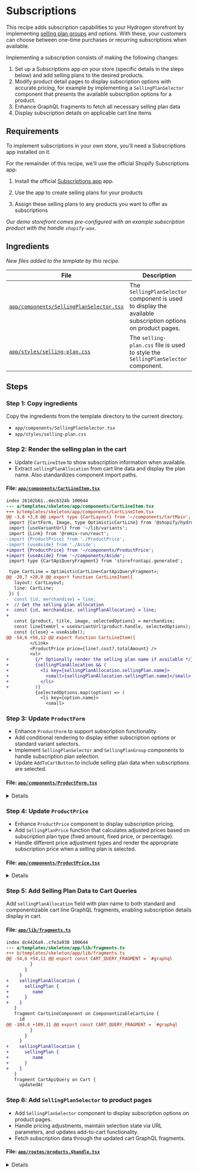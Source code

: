 # Subscriptions

This recipe adds subscription capabilities to your Hydrogen storefront by implementing [selling plan groups](https://shopify.dev/docs/api/storefront/latest/objects/SellingPlanGroup) and options.
With these, your customers can choose between one-time purchases or recurring subscriptions when available.


Implementing a subscription consists of making the following changes:


1. Set up a Subscriptions app on your store (specific details in the steps below) and add selling plans to the desired products.
2. Modify product detail pages to display subscription options with accurate pricing, for example by implementing a `SellingPlanSelector` component that presents the available subscription options for a product.
3. Enhance GraphQL fragments to fetch all necessary selling plan data
4. Display subscription details on applicable cart line items


## Requirements

To implement subscriptions in your own store, you'll need a Subscriptions
app installed on it.


For the remainder of this recipe, we'll use the official Shopify
Subscriptions app:

1. Install the official [Subscriptions app](https://apps.shopify.com/shopify-subscriptions) app.

2. Use the app to create selling plans for your products

3. Assign these selling plans to any products you want to offer as
subscriptions

_Our demo storefront comes pre-configured with an example subscription
product with the handle `shopify-wax`._


## Ingredients

_New files added to the template by this recipe._

| File                                                                                                              | Description                                                                                                 |
| ----------------------------------------------------------------------------------------------------------------- | ----------------------------------------------------------------------------------------------------------- |
| [`app/components/SellingPlanSelector.tsx`](ingredients/templates/skeleton/app/components/SellingPlanSelector.tsx) | The `SellingPlanSelector` component is used to display the available subscription options on product pages. |
| [`app/styles/selling-plan.css`](ingredients/templates/skeleton/app/styles/selling-plan.css)                       | The `selling-plan.css` file is used to style the `SellingPlanSelector` component.                           |

## Steps

### Step 1: Copy ingredients

Copy the ingredients from the template directory to the current directory.

- `app/components/SellingPlanSelector.tsx`
- `app/styles/selling-plan.css`

### Step 2: Render the selling plan in the cart

- Update `CartLineItem` to show subscription information when available.
- Extract `sellingPlanAllocation` from cart line data and display the plan name. Also standardizes component import paths.


#### File: [`app/components/CartLineItem.tsx`](/templates/skeleton/app/components/CartLineItem.tsx)

```diff
index 26102b61..4ec8324b 100644
--- a/templates/skeleton/app/components/CartLineItem.tsx
+++ b/templates/skeleton/app/components/CartLineItem.tsx
@@ -3,8 +3,8 @@ import type {CartLayout} from '~/components/CartMain';
 import {CartForm, Image, type OptimisticCartLine} from '@shopify/hydrogen';
 import {useVariantUrl} from '~/lib/variants';
 import {Link} from '@remix-run/react';
-import {ProductPrice} from './ProductPrice';
-import {useAside} from './Aside';
+import {ProductPrice} from '~/components/ProductPrice';
+import {useAside} from '~/components/Aside';
 import type {CartApiQueryFragment} from 'storefrontapi.generated';

 type CartLine = OptimisticCartLine<CartApiQueryFragment>;
@@ -20,7 +20,9 @@ export function CartLineItem({
   layout: CartLayout;
   line: CartLine;
 }) {
-  const {id, merchandise} = line;
+  // Get the selling plan allocation
+  const {id, merchandise, sellingPlanAllocation} = line;
+
   const {product, title, image, selectedOptions} = merchandise;
   const lineItemUrl = useVariantUrl(product.handle, selectedOptions);
   const {close} = useAside();
@@ -54,6 +56,12 @@ export function CartLineItem({
         </Link>
         <ProductPrice price={line?.cost?.totalAmount} />
         <ul>
+          {/* Optionally render the selling plan name if available */}
+          {sellingPlanAllocation && (
+            <li key={sellingPlanAllocation.sellingPlan.name}>
+              <small>{sellingPlanAllocation.sellingPlan.name}</small>
+            </li>
+          )}
           {selectedOptions.map((option) => (
             <li key={option.name}>
               <small>

```

### Step 3: Update `ProductForm`

- Enhance `ProductForm` to support subscription functionality.
- Add conditional rendering to display either subscription options or standard variant selectors.
- Implement `SellingPlanSelector` and `SellingPlanGroup` components to handle subscription plan selection.
- Update `AddToCartButton` to include selling plan data when subscriptions are selected.


#### File: [`app/components/ProductForm.tsx`](/templates/skeleton/app/components/ProductForm.tsx)

<details>

```diff
index e8616a61..e41b91ad 100644
--- a/templates/skeleton/app/components/ProductForm.tsx
+++ b/templates/skeleton/app/components/ProductForm.tsx
@@ -6,120 +6,169 @@ import type {
 } from '@shopify/hydrogen/storefront-api-types';
 import {AddToCartButton} from './AddToCartButton';
 import {useAside} from './Aside';
-import type {ProductFragment} from 'storefrontapi.generated';
+import type {
+  ProductFragment,
+  SellingPlanFragment,
+} from 'storefrontapi.generated';
+import {
+  SellingPlanSelector,
+  type SellingPlanGroup,
+} from '~/components/SellingPlanSelector';

 export function ProductForm({
   productOptions,
   selectedVariant,
+  sellingPlanGroups,
+  selectedSellingPlan,
 }: {
   productOptions: MappedProductOptions[];
   selectedVariant: ProductFragment['selectedOrFirstAvailableVariant'];
+  selectedSellingPlan: SellingPlanFragment | null;
+  sellingPlanGroups: ProductFragment['sellingPlanGroups'];
 }) {
   const navigate = useNavigate();
   const {open} = useAside();
   return (
     <div className="product-form">
-      {productOptions.map((option) => {
-        // If there is only a single value in the option values, don't display the option
-        if (option.optionValues.length === 1) return null;
+      {sellingPlanGroups.nodes.length > 0 ? (
+        <>
+          <SellingPlanSelector
+            sellingPlanGroups={sellingPlanGroups}
+            selectedSellingPlan={selectedSellingPlan}
+          >
+            {({sellingPlanGroup}) => (
+              <SellingPlanGroup
+                key={sellingPlanGroup.name}
+                sellingPlanGroup={sellingPlanGroup}
+              />
+            )}
+          </SellingPlanSelector>
+          <br />
+          <AddToCartButton
+            disabled={!selectedSellingPlan}
+            onClick={() => {
+              open('cart');
+            }}
+            lines={
+              selectedSellingPlan && selectedVariant
+                ? [
+                    {
+                      quantity: 1,
+                      selectedVariant,
+                      sellingPlanId: selectedSellingPlan.id,
+                      merchandiseId: selectedVariant.id,
+                    },
+                  ]
+                : []
+            }
+          >
+            {selectedSellingPlan ? 'Subscribe' : 'Select Subscription'}
+          </AddToCartButton>
+        </>
+      ) : (
+        productOptions.map((option) => {
+          // If there is only a single value in the option values, don't display the option
+          if (option.optionValues.length === 1) return null;

-        return (
-          <div className="product-options" key={option.name}>
-            <h5>{option.name}</h5>
-            <div className="product-options-grid">
-              {option.optionValues.map((value) => {
-                const {
-                  name,
-                  handle,
-                  variantUriQuery,
-                  selected,
-                  available,
-                  exists,
-                  isDifferentProduct,
-                  swatch,
-                } = value;
+          return (
+            <div className="product-options" key={option.name}>
+              <h5>{option.name}</h5>
+              <div className="product-options-grid">
+                {option.optionValues.map((value) => {
+                  const {
+                    name,
+                    handle,
+                    variantUriQuery,
+                    selected,
+                    available,
+                    exists,
+                    isDifferentProduct,
+                    swatch,
+                  } = value;

-                if (isDifferentProduct) {
-                  // SEO
-                  // When the variant is a combined listing child product
-                  // that leads to a different url, we need to render it
-                  // as an anchor tag
-                  return (
-                    <Link
-                      className="product-options-item"
-                      key={option.name + name}
-                      prefetch="intent"
-                      preventScrollReset
-                      replace
-                      to={`/products/${handle}?${variantUriQuery}`}
-                      style={{
-                        border: selected
-                          ? '1px solid black'
-                          : '1px solid transparent',
-                        opacity: available ? 1 : 0.3,
-                      }}
-                    >
-                      <ProductOptionSwatch swatch={swatch} name={name} />
-                    </Link>
-                  );
-                } else {
-                  // SEO
-                  // When the variant is an update to the search param,
-                  // render it as a button with javascript navigating to
-                  // the variant so that SEO bots do not index these as
-                  // duplicated links
-                  return (
-                    <button
-                      type="button"
-                      className={`product-options-item${
-                        exists && !selected ? ' link' : ''
-                      }`}
-                      key={option.name + name}
-                      style={{
-                        border: selected
-                          ? '1px solid black'
-                          : '1px solid transparent',
-                        opacity: available ? 1 : 0.3,
-                      }}
-                      disabled={!exists}
-                      onClick={() => {
-                        if (!selected) {
-                          navigate(`?${variantUriQuery}`, {
-                            replace: true,
-                            preventScrollReset: true,
-                          });
-                        }
-                      }}
-                    >
-                      <ProductOptionSwatch swatch={swatch} name={name} />
-                    </button>
-                  );
+                  if (isDifferentProduct) {
+                    // SEO
+                    // When the variant is a combined listing child product
+                    // that leads to a different url, we need to render it
+                    // as an anchor tag
+                    return (
+                      <Link
+                        className="product-options-item"
+                        key={option.name + name}
+                        prefetch="intent"
+                        preventScrollReset
+                        replace
+                        to={`/products/${handle}?${variantUriQuery}`}
+                        style={{
+                          border: selected
+                            ? '1px solid black'
+                            : '1px solid transparent',
+                          opacity: available ? 1 : 0.3,
+                        }}
+                      >
+                        <ProductOptionSwatch swatch={swatch} name={name} />
+                      </Link>
+                    );
+                  } else {
+                    // SEO
+                    // When the variant is an update to the search param,
+                    // render it as a button with javascript navigating to
+                    // the variant so that SEO bots do not index these as
+                    // duplicated links
+                    return (
+                      <button
+                        type="button"
+                        className={`product-options-item${
+                          exists && !selected ? ' link' : ''
+                        }`}
+                        key={option.name + name}
+                        style={{
+                          border: selected
+                            ? '1px solid black'
+                            : '1px solid transparent',
+                          opacity: available ? 1 : 0.3,
+                        }}
+                        disabled={!exists}
+                        onClick={() => {
+                          if (!selected) {
+                            navigate(`?${variantUriQuery}`, {
+                              replace: true,
+                              preventScrollReset: true,
+                            });
+                          }
+                        }}
+                      >
+                        <ProductOptionSwatch swatch={swatch} name={name} />
+                      </button>
+                    );
+                  }
+                })}
+              </div>
+              <AddToCartButton
+                disabled={!selectedVariant || !selectedVariant.availableForSale}
+                onClick={() => {
+                  open('cart');
+                }}
+                lines={
+                  selectedVariant
+                    ? [
+                        {
+                          merchandiseId: selectedVariant.id,
+                          quantity: 1,
+                          selectedVariant,
+                        },
+                      ]
+                    : []
                 }
-              })}
+              >
+                {selectedVariant?.availableForSale ? 'Add to cart' : 'Sold out'}
+              </AddToCartButton>
+
+              <br />
             </div>
-            <br />
-          </div>
-        );
-      })}
-      <AddToCartButton
-        disabled={!selectedVariant || !selectedVariant.availableForSale}
-        onClick={() => {
-          open('cart');
-        }}
-        lines={
-          selectedVariant
-            ? [
-                {
-                  merchandiseId: selectedVariant.id,
-                  quantity: 1,
-                  selectedVariant,
-                },
-              ]
-            : []
-        }
-      >
-        {selectedVariant?.availableForSale ? 'Add to cart' : 'Sold out'}
-      </AddToCartButton>
+          );
+        })
+      )}
     </div>
   );
 }
@@ -148,3 +197,38 @@ function ProductOptionSwatch({
     </div>
   );
 }
+
+// Update as you see fit to match your design and requirements
+function SellingPlanGroup({
+  sellingPlanGroup,
+}: {
+  sellingPlanGroup: SellingPlanGroup;
+}) {
+  return (
+    <div className="selling-plan-group" key={sellingPlanGroup.name}>
+      <p className="selling-plan-group-title">
+        <strong>{sellingPlanGroup.name}:</strong>
+      </p>
+      {sellingPlanGroup.sellingPlans.nodes.map((sellingPlan) => {
+        return (
+          <Link
+            key={sellingPlan.id}
+            prefetch="intent"
+            to={sellingPlan.url}
+            className={`selling-plan ${
+              sellingPlan.isSelected ? 'selected' : 'unselected'
+            }`}
+            preventScrollReset
+            replace
+          >
+            <p>
+              {sellingPlan.options.map(
+                (option) => `${option.name} ${option.value}`,
+              )}
+            </p>
+          </Link>
+        );
+      })}
+    </div>
+  );
+}

```

</details>

### Step 4: Update `ProductPrice`

- Enhance `ProductPrice` component to display subscription pricing.
- Add `SellingPlanPrice` function that calculates adjusted prices based on subscription plan type (fixed amount, fixed price, or percentage).
- Handle different price adjustment types and render the appropriate subscription price when a selling plan is selected.


#### File: [`app/components/ProductPrice.tsx`](/templates/skeleton/app/components/ProductPrice.tsx)

<details>

```diff
index 32460ae2..59eed1d8 100644
--- a/templates/skeleton/app/components/ProductPrice.tsx
+++ b/templates/skeleton/app/components/ProductPrice.tsx
@@ -1,13 +1,31 @@
+import type {CurrencyCode} from '@shopify/hydrogen/customer-account-api-types';
+import type {
+  ProductFragment,
+  SellingPlanFragment,
+} from 'storefrontapi.generated';
 import {Money} from '@shopify/hydrogen';
 import type {MoneyV2} from '@shopify/hydrogen/storefront-api-types';

 export function ProductPrice({
   price,
   compareAtPrice,
+  selectedSellingPlan,
+  selectedVariant,
 }: {
   price?: MoneyV2;
   compareAtPrice?: MoneyV2 | null;
+  selectedVariant?: ProductFragment['selectedOrFirstAvailableVariant'];
+  selectedSellingPlan?: SellingPlanFragment | null;
 }) {
+  if (selectedSellingPlan) {
+    return (
+      <SellingPlanPrice
+        selectedSellingPlan={selectedSellingPlan}
+        selectedVariant={selectedVariant}
+      />
+    );
+  }
+
   return (
     <div className="product-price">
       {compareAtPrice ? (
@@ -25,3 +43,74 @@ export function ProductPrice({
     </div>
   );
 }
+
+type SellingPlanPrice = {
+  amount: number;
+  currencyCode: CurrencyCode;
+};
+
+/*
+  Render the selected selling plan price is available
+*/
+function SellingPlanPrice({
+  selectedSellingPlan,
+  selectedVariant,
+}: {
+  selectedSellingPlan: SellingPlanFragment;
+  selectedVariant: ProductFragment['selectedOrFirstAvailableVariant'];
+}) {
+  if (!selectedVariant) {
+    return null;
+  }
+
+  const sellingPlanPriceAdjustments = selectedSellingPlan?.priceAdjustments;
+
+  if (!sellingPlanPriceAdjustments?.length) {
+    return selectedVariant ? <Money data={selectedVariant.price} /> : null;
+  }
+
+  const selectedVariantPrice: SellingPlanPrice = {
+    amount: parseFloat(selectedVariant.price.amount),
+    currencyCode: selectedVariant.price.currencyCode,
+  };
+
+  const sellingPlanPrice: SellingPlanPrice = sellingPlanPriceAdjustments.reduce(
+    (acc, adjustment) => {
+      switch (adjustment.adjustmentValue.__typename) {
+        case 'SellingPlanFixedAmountPriceAdjustment':
+          return {
+            amount:
+              acc.amount +
+              parseFloat(adjustment.adjustmentValue.adjustmentAmount.amount),
+            currencyCode: acc.currencyCode,
+          };
+        case 'SellingPlanFixedPriceAdjustment':
+          return {
+            amount: parseFloat(adjustment.adjustmentValue.price.amount),
+            currencyCode: acc.currencyCode,
+          };
+        case 'SellingPlanPercentagePriceAdjustment':
+          return {
+            amount:
+              acc.amount *
+              (1 - adjustment.adjustmentValue.adjustmentPercentage / 100),
+            currencyCode: acc.currencyCode,
+          };
+        default:
+          return acc;
+      }
+    },
+    selectedVariantPrice,
+  );
+
+  return (
+    <div className="selling-plan-price">
+      <Money
+        data={{
+          amount: `${sellingPlanPrice.amount}`,
+          currencyCode: sellingPlanPrice.currencyCode,
+        }}
+      />
+    </div>
+  );
+}

```

</details>

### Step 5: Add Selling Plan Data to Cart Queries

Add `sellingPlanAllocation` field with plan name to both standard and componentizable cart line GraphQL fragments, enabling subscription details display in cart.


#### File: [`app/lib/fragments.ts`](/templates/skeleton/app/lib/fragments.ts)

```diff
index dc4426a9..cfe3a938 100644
--- a/templates/skeleton/app/lib/fragments.ts
+++ b/templates/skeleton/app/lib/fragments.ts
@@ -54,6 +54,11 @@ export const CART_QUERY_FRAGMENT = `#graphql
         }
       }
     }
+    sellingPlanAllocation {
+      sellingPlan {
+         name
+      }
+    }
   }
   fragment CartLineComponent on ComponentizableCartLine {
     id
@@ -104,6 +109,11 @@ export const CART_QUERY_FRAGMENT = `#graphql
         }
       }
     }
+    sellingPlanAllocation {
+      sellingPlan {
+         name
+      }
+    }
   }
   fragment CartApiQuery on Cart {
     updatedAt

```

### Step 6: Add `SellingPlanSelector` to product pages

- Add `SellingPlanSelector` component to display subscription options on product pages.
- Handle pricing adjustments, maintain selection state via URL parameters, and updates add-to-cart functionality.
- Fetch subscription data through the updated cart GraphQL fragments.


#### File: [`app/routes/products.$handle.tsx`](/templates/skeleton/app/routes/products.$handle.tsx)

<details>

```diff
index 0028b423..9f634090 100644
--- a/templates/skeleton/app/routes/products.$handle.tsx
+++ b/templates/skeleton/app/routes/products.$handle.tsx
@@ -1,3 +1,5 @@
+import type {SellingPlanFragment} from 'storefrontapi.generated';
+import type {LinksFunction} from '@remix-run/node';
 import {type LoaderFunctionArgs} from '@shopify/remix-oxygen';
 import {useLoaderData, type MetaFunction} from '@remix-run/react';
 import {
@@ -12,6 +14,12 @@ import {ProductPrice} from '~/components/ProductPrice';
 import {ProductImage} from '~/components/ProductImage';
 import {ProductForm} from '~/components/ProductForm';

+import sellingPanStyle from '~/styles/selling-plan.css?url';
+
+export const links: LinksFunction = () => [
+  {rel: 'stylesheet', href: sellingPanStyle},
+];
+
 export const meta: MetaFunction<typeof loader> = ({data}) => {
   return [
     {title: `Hydrogen | ${data?.product.title ?? ''}`},
@@ -59,8 +67,34 @@ async function loadCriticalData({
     throw new Response(null, {status: 404});
   }

+  // Initialize the selectedSellingPlan to null
+  let selectedSellingPlan = null;
+
+  // Get the selected selling plan id from the request url
+  const selectedSellingPlanId =
+    new URL(request.url).searchParams.get('selling_plan') ?? null;
+
+  // Get the selected selling plan bsed on the selectedSellingPlanId
+  if (selectedSellingPlanId) {
+    const selectedSellingPlanGroup =
+      product.sellingPlanGroups.nodes?.find((sellingPlanGroup) => {
+        return sellingPlanGroup.sellingPlans.nodes?.find(
+          (sellingPlan: SellingPlanFragment) =>
+            sellingPlan.id === selectedSellingPlanId,
+        );
+      }) ?? null;
+
+    if (selectedSellingPlanGroup) {
+      selectedSellingPlan =
+        selectedSellingPlanGroup.sellingPlans.nodes.find((sellingPlan) => {
+          return sellingPlan.id === selectedSellingPlanId;
+        }) ?? null;
+    }
+  }
+
   return {
     product,
+    selectedSellingPlan,
   };
 }

@@ -77,7 +111,7 @@ function loadDeferredData({context, params}: LoaderFunctionArgs) {
 }

 export default function Product() {
-  const {product} = useLoaderData<typeof loader>();
+  const {product, selectedSellingPlan} = useLoaderData<typeof loader>();

   // Optimistically selects a variant with given available variant information
   const selectedVariant = useOptimisticVariant(
@@ -95,7 +129,7 @@ export default function Product() {
     selectedOrFirstAvailableVariant: selectedVariant,
   });

-  const {title, descriptionHtml} = product;
+  const {title, descriptionHtml, sellingPlanGroups} = product;

   return (
     <div className="product">
@@ -105,11 +139,15 @@ export default function Product() {
         <ProductPrice
           price={selectedVariant?.price}
           compareAtPrice={selectedVariant?.compareAtPrice}
+          selectedSellingPlan={selectedSellingPlan}
+          selectedVariant={selectedVariant}
         />
         <br />
         <ProductForm
           productOptions={productOptions}
           selectedVariant={selectedVariant}
+          selectedSellingPlan={selectedSellingPlan}
+          sellingPlanGroups={sellingPlanGroups}
         />
         <br />
         <br />
@@ -176,6 +214,73 @@ const PRODUCT_VARIANT_FRAGMENT = `#graphql
   }
 ` as const;

+const SELLING_PLAN_FRAGMENT = `#graphql
+  fragment SellingPlanMoney on MoneyV2 {
+    amount
+    currencyCode
+  }
+  fragment SellingPlan on SellingPlan {
+    id
+    options {
+      name
+      value
+    }
+    priceAdjustments {
+      adjustmentValue {
+        ... on SellingPlanFixedAmountPriceAdjustment {
+          __typename
+          adjustmentAmount {
+            ... on MoneyV2 {
+               ...SellingPlanMoney
+            }
+          }
+        }
+        ... on SellingPlanFixedPriceAdjustment {
+          __typename
+          price {
+            ... on MoneyV2 {
+              ...SellingPlanMoney
+            }
+          }
+        }
+        ... on SellingPlanPercentagePriceAdjustment {
+          __typename
+          adjustmentPercentage
+        }
+      }
+      orderCount
+    }
+    recurringDeliveries
+    checkoutCharge {
+      type
+      value {
+        ... on MoneyV2 {
+          ...SellingPlanMoney
+        }
+        ... on SellingPlanCheckoutChargePercentageValue {
+          percentage
+        }
+      }
+    }
+ }
+` as const;
+
+const SELLING_PLAN_GROUP_FRAGMENT = `#graphql
+  fragment SellingPlanGroup on SellingPlanGroup {
+    name
+    options {
+      name
+      values
+    }
+    sellingPlans(first:10) {
+      nodes {
+        ...SellingPlan
+      }
+    }
+  }
+  ${SELLING_PLAN_FRAGMENT}
+` as const;
+
 const PRODUCT_FRAGMENT = `#graphql
   fragment Product on Product {
     id
@@ -203,6 +308,11 @@ const PRODUCT_FRAGMENT = `#graphql
         }
       }
     }
+    sellingPlanGroups(first:10) {
+      nodes {
+        ...SellingPlanGroup
+      }
+    }
     selectedOrFirstAvailableVariant(selectedOptions: $selectedOptions, ignoreUnknownOptions: true, caseInsensitiveMatch: true) {
       ...ProductVariant
     }
@@ -214,6 +324,7 @@ const PRODUCT_FRAGMENT = `#graphql
       title
     }
   }
+  ${SELLING_PLAN_GROUP_FRAGMENT}
   ${PRODUCT_VARIANT_FRAGMENT}
 ` as const;


```

</details>
